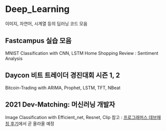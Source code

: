 # Deep_Learning
이미지, 자연어, 시계열 등의 딥러닝 코드 모음

## Fastcampus 실습 모음
MNIST Classification with CNN, LSTM
Home Shopping Review : Sentiment Analysis   

## Daycon 비트 트레이더 경진대회 시즌 1, 2
Bitcoin-Trading with ARIMA, Prophet, LSTM, TFT, NBeat

## 2021 Dev-Matching: 머신러닝 개발자
Image Classification with Efficient_net, Resnet, Clip 
참고 : [프로그래머스 데브매칭 후기](https://dsc-university-of-seoul.github.io/index.html)에서 곧 올라올 예정
